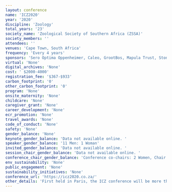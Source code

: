 ```yaml
---
layout: conference 
name: 'ICZ2020'
year: '2020'
discipline: 'Zoology'
total_years: '23'
society_name: 'Zoological Society of Southern Africa (ZSSA)'
society_members: ''
attendees: ''
venues: 'Cape Town, South Africa'
frequency: 'Every 4 years'
sponsors: 'Sero Optima Oppenheimer, Caleo, GrootBos, Mapula Trust, Stone Stamcor'
virtual: 'None'
digital_archives: 'None'
cost: ' $2000-4000'
registration_fee: '$367-$933'
carbon_footprint: '0'
other_carbon_footprint: '0'
program: 'None'
onsite_maternity: 'None'
childcare: 'None'
caregiver_grant: 'None'
career_development: 'None'
ecr_promotion: 'None'
travel_awards: 'None'
code_of_conduct: 'None'
safety: 'None'
gender_balance: 'None'
keynote_gender_balance: 'Data not available online. '
speaker_gender_balance: '11 Men: 1 Woman'
invited_gender_balance: 'Data not available online. '
session_chair_gender_balance: 'Data not available online. '
conference_chair_gender_balance: 'Conference co-chairs: 2 Women, Chair of scientific committee: 1 Woman, Local organizing committee: 5 Women: 3 Men'
env_sustainability: 'None'
public_engagement: 'None'
sustainability_initiatives: 'None'
conference_url: 'https://icz2020.co.za/'
other_details: 'First held in Paris, the ICZ conference will be more than 125 years old in 2020.  It is the only general Zoology conference globally, which incorporates all aspects Zoology, and not sub-disciplines. '
---
```

